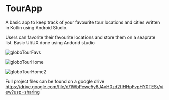 # TourApp
A basic app to keep track of your favourite tour locations and cities written in Kotlin using Android Studio. 

Users can favorite their favourite locations and store them on a seaprate list. Basic UI/UX done using Andorid studio

![globoTourFavs](https://user-images.githubusercontent.com/67714343/141695098-e162b5d7-8775-4b7b-aca3-4b63b805a390.png)

![globoTourHome](https://user-images.githubusercontent.com/67714343/141695136-be7b5a05-09a6-47d8-98dd-2e119ca08103.png)

![globoTourHome2](https://user-images.githubusercontent.com/67714343/141695138-b7081ee1-1c51-4d6d-9e69-6d7cd91da9f2.png)


Full project files can be found on a google drive https://drive.google.com/file/d/1WbPewe5y6J4vH0zd2fIHHpFvpHY0TESr/view?usp=sharing
